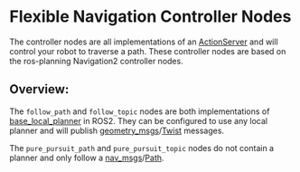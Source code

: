 Flexible Navigation Controller Nodes
====================================

The controller nodes are all implementations of an [ActionServer] and will
control your robot to traverse a path. These controller nodes are based on the
ros-planning Navigation2 controller nodes.

Overview:
---------
The `follow_path` and `follow_topic` nodes are both implementations of
[base_local_planner] in ROS2. They can be configured to use any local planner and will
publish [geometry_msgs]/[Twist] messages.

The `pure_pursuit_path` and `pure_pursuit_topic` nodes do not contain a planner
and only follow a [nav_msgs]/[Path].

[Navigation2]: https://github.com/ros-planning/navigation2
[base_local_planner]: http://wiki.ros.org/base_local_planner
[geometry_msgs]: https://docs.ros2.org/foxy/api/geometry_msgs/index-msg.html
[Twist]: https://docs.ros2.org/foxy/api/geometry_msgs/msg/Twist.html
[nav_msgs]: https://docs.ros2.org/foxy/api/nav_msgs/index-msg.html
[Path]: https://docs.ros2.org/foxy/api/nav_msgs/msg/Path.html
[ActionServer]: http://design.ros2.org/articles/actions.html
